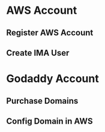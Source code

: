 # AWS Account
## Register AWS Account



## Create IMA User



# Godaddy Account
## Purchase Domains



## Config Domain in AWS




